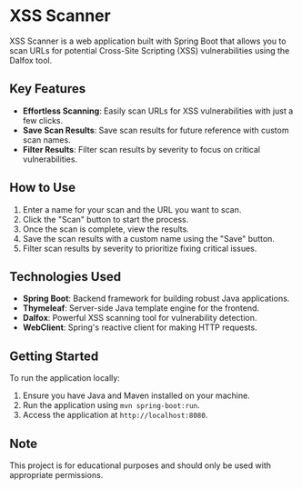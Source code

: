 # XSS Scanner

XSS Scanner is a web application built with Spring Boot that allows you to scan URLs for potential Cross-Site Scripting (XSS) vulnerabilities using the Dalfox tool.

## Key Features

- **Effortless Scanning**: Easily scan URLs for XSS vulnerabilities with just a few clicks.
- **Save Scan Results**: Save scan results for future reference with custom scan names.
- **Filter Results**: Filter scan results by severity to focus on critical vulnerabilities.

## How to Use

1. Enter a name for your scan and the URL you want to scan.
2. Click the "Scan" button to start the process.
3. Once the scan is complete, view the results.
4. Save the scan results with a custom name using the "Save" button.
5. Filter scan results by severity to prioritize fixing critical issues.

## Technologies Used

- **Spring Boot**: Backend framework for building robust Java applications.
- **Thymeleaf**: Server-side Java template engine for the frontend.
- **Dalfox**: Powerful XSS scanning tool for vulnerability detection.
- **WebClient**: Spring's reactive client for making HTTP requests.

## Getting Started

To run the application locally:


1. Ensure you have Java and Maven installed on your machine.
2. Run the application using `mvn spring-boot:run`.
3. Access the application at `http://localhost:8080`.

## Note

This project is for educational purposes and should only be used with appropriate permissions.
